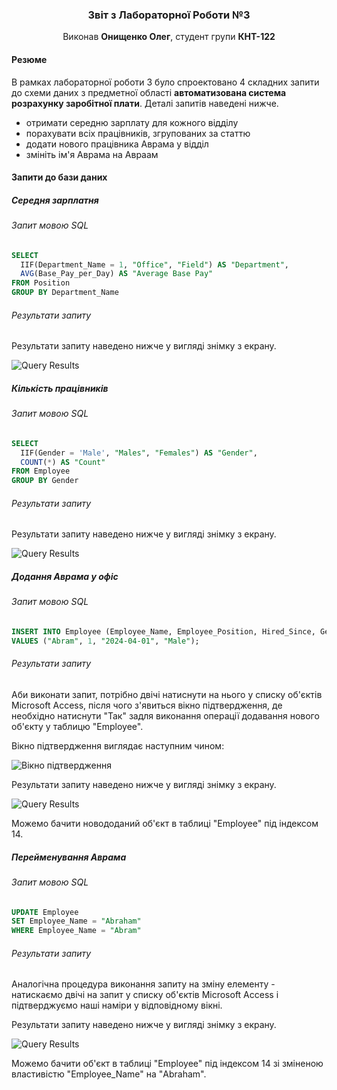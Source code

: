 <div align="center">
  <h3>Звіт з Лабораторної Роботи №3</h3>
  <p>Виконав <strong>Онищенко Олег</strong>, студент групи <strong>КНТ-122</strong></p>
</div>

#### Резюме

В рамках лабораторної роботи 3 було спроектовано 4 складних запити до схеми даних з предметної області **автоматизована система розрахунку заробітної плати**. Деталі запитів наведені нижче.

- отримати середню зарплату для кожного відділу
- порахувати всіх працівників, згрупованих за статтю
- додати нового працівника Аврама у відділ
- змініть ім'я Аврама на Авраам

#### Запити до бази даних

##### Середня зарплатня

###### Запит мовою SQL

```sql
SELECT
  IIF(Department_Name = 1, "Office", "Field") AS "Department",
  AVG(Base_Pay_per_Day) AS "Average Base Pay"
FROM Position
GROUP BY Department_Name
```

###### Результати запиту

Результати запиту наведено нижче у вигляді знімку з екрану.

![Query Results](https://lh3.googleusercontent.com/pw/AP1GczNIuBhC6WYjzQMyJlrArIKBnSV6xgAQGI9rKykkTJ3ozKRywCAYs3AXZpaf2P6OH7o5WpEfzu9izy22CkpssNOQPyFYbZRVbxaH94bREdYpK0lM1nITVBfAG5nkkLu5z29saCeotIM4X-iGy249XNX41Q=w358-h60-s-no?authuser=0)

##### Кількість працівників

###### Запит мовою SQL

```sql
SELECT
  IIF(Gender = 'Male', "Males", "Females") AS "Gender",
  COUNT(*) AS "Count"
FROM Employee
GROUP BY Gender
```

###### Результати запиту

Результати запиту наведено нижче у вигляді знімку з екрану.

![Query Results](https://lh3.googleusercontent.com/pw/AP1GczNLX5sjzxdZvSqdcoMJyM9wKcLZErq2QsafN5NytRER_9Kw4lMlJ2mjDvIwIb4cy8YRdFIHWG-cfLiLGRB3cT_BycNkKjGo6EBwPFoi-UgKbuug995TPEKlsODtYCwOUhV2Od2AEnVjRdpFKMXvDK_9xg=w191-h59-s-no?authuser=0)

##### Додання Аврама у офіс

###### Запит мовою SQL

```sql
INSERT INTO Employee (Employee_Name, Employee_Position, Hired_Since, Gender)
VALUES ("Abram", 1, "2024-04-01", "Male");
```

###### Результати запиту

Аби виконати запит, потрібно двічі натиснути на нього у списку об'єктів Microsoft Access, після чого з'явиться вікно підтвердження, де необхідно натиснути "Так" задля виконання операції додавання нового об'єкту у таблицю "Employee".

Вікно підтвердження виглядає наступним чином:

![Вікно підтвердження](https://lh3.googleusercontent.com/pw/AP1GczPfsLu2he7PLRXYQKfv_IQjqglOb6PA6J1UG9d5ioMphJb2l00KDQP5HmGHEzOjyEIA_iKAgszl5rJh90NwtZyamcbo1ZdrT3GQ9wWiWM5btEcF2H6H5GWfAosP_H-cF71VleBEKoPttP9HIP2xgEqQ9Q=w363-h246-s-no?authuser=0)

Результати запиту наведено нижче у вигляді знімку з екрану.

![Query Results](https://lh3.googleusercontent.com/pw/AP1GczP_ofp2O0vEpNvLF1s4eJS0kTs5WxpG8IvZRwF2Weixn1DIFtqIMH8jGOhmX-0qEe6INV5imLK-M-JOykuS5TY-4HFFD8X5uWHS_6e1iY_eLoxhX269cufLDVhhdpNV6-kMJkreIYC7yORc2DY0IQ44kg=w726-h175-s-no?authuser=0)

Можемо бачити новододаний об'єкт в таблиці "Employee" під індексом 14.

##### Перейменування Аврама

###### Запит мовою SQL

```sql
UPDATE Employee
SET Employee_Name = "Abraham"
WHERE Employee_Name = "Abram"
```

###### Результати запиту

Аналогічна процедура виконання запиту на зміну елементу - натискаємо двічі на запит у списку об'єктів Microsoft Access і підтверджуємо наші наміри у відповідному вікні.

Результати запиту наведено нижче у вигляді знімку з екрану.

![Query Results](https://lh3.googleusercontent.com/pw/AP1GczPkE9MpAoq1rmfDP7InpFYYBGVVYBbW4hxEg0J2Xtsi9Zv029LvHptZUIpLxvg1dE8ZT_dB-uBDlsopyrksu1HdgNtVK5leR_OkdIIaNrXyNnlHTZ9pYfLdjbdouUjiwgYZ4hIWGo5FFUTUhPD11FXdmA=w724-h176-s-no?authuser=0)

Можемо бачити об'єкт в таблиці "Employee" під індексом 14 зі зміненою властивістю "Employee_Name" на "Abraham".
